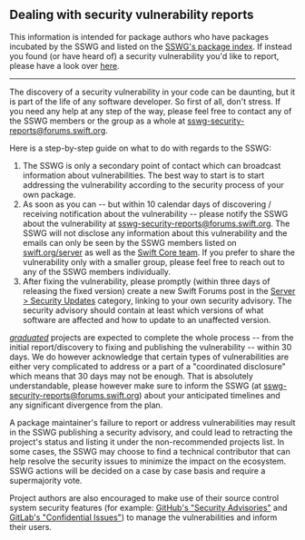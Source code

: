 ## Dealing with security vulnerability reports

This information is intended for package authors who have packages incubated by the SSWG and listed on the [SSWG's package index](https://swift.org/server/#projects). If instead you found (or have heard of) a security vulnerability you'd like to report, please have a look over [here](contributor-found-vulnerability.md).

---

The discovery of a security vulnerability in your code can be daunting, but it is part of the life of any software developer. So first of all, don't stress. If you need any help at any step of the way, please feel free to contact any of the SSWG members or the group as a whole at [sswg-security-reports@forums.swift.org](mailto:sswg-security-reports@forums.swift.org).

Here is a step-by-step guide on what to do with regards to the SSWG:

1. The SSWG is only a secondary point of contact which can broadcast information about vulnerabilities. The best way to start is to start addressing the vulnerability according to the security process of your own package.
2. As soon as you can -- but within 10 calendar days of discovering / receiving notification about the vulnerability -- please notify the SSWG about the vulnerability at [sswg-security-reports@forums.swift.org](mailto:sswg-security-reports@forums.swift.org). The SSWG will not disclose any information about this vulnerability and the emails can only be seen by the SSWG members listed on [swift.org/server](https://swift.org/server/) as well as the [Swift Core team](https://swift.org/community/#community-structure). If you prefer to share the vulnerability only with a smaller group, please feel free to reach out to any of the SSWG members individually.
3. After fixing the vulnerability, please promptly (within three days of releasing the fixed version) create a new Swift Forums post in the [Server > Security Updates](https://forums.swift.org/c/server/security-updates/50) category, linking to your own security advisory. The security advisory should contain at least which versions of what software are affected and how to update to an unaffected version.

[_graduated_](https://github.com/swift-server/sswg/blob/master/process/incubation.md#process-diagram) projects are expected to complete the whole process -- from the initial report/discovery to fixing and publishing the vulnerability -- within 30 days. We do however acknowledge that certain types of vulnerabilities are either very complicated to address or a part of a "coordinated disclosure" which means that 30 days may not be enough. That is absolutely understandable, please however make sure to inform the SSWG (at [sswg-security-reports@forums.swift.org](mailto:sswg-security-reports@forums.swift.org)) about your anticipated timelines and any significant divergence from the plan.

A package maintainer's failure to report or address vulnerabilities may result in the SSWG publishing a security advisory, and could lead to retracting the project's status and listing it under the non-recommended projects list. In some cases, the SSWG may choose to find a technical contributor that can help resolve the security issues to minimize the impact on the ecosystem. SSWG actions will be decided on a case by case basis and require a supermajority vote.

Project authors are also encouraged to make use of their source control system security features (for example: [GitHub's "Security Advisories"](https://docs.github.com/en/github/managing-security-vulnerabilities/about-github-security-advisories) and [GitLab's "Confidential Issues"](https://docs.gitlab.com/ee/user/project/issues/confidential_issues.html)) to manage the vulnerabilities and inform their users.
